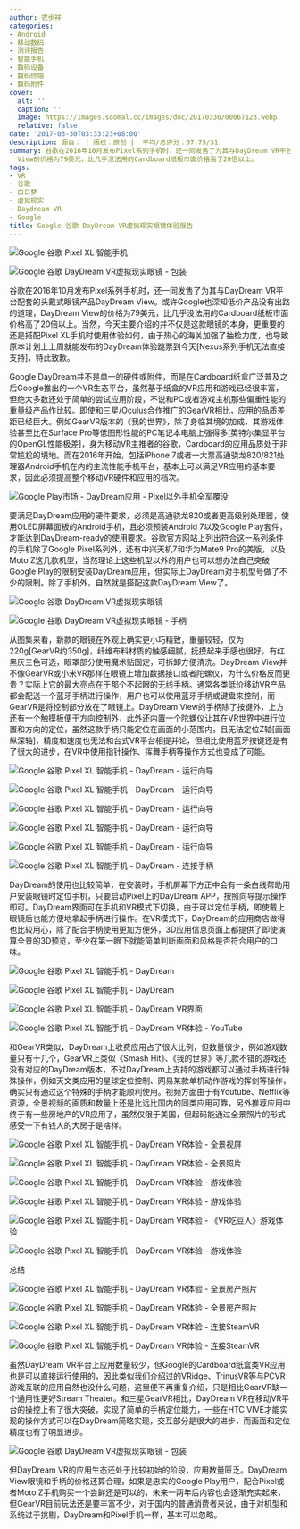 ```yaml
---
author: 农步祥
categories:
- Android
- 移动数码
- 测评报告
- 智能手机
- 数码设备
- 数码终端
- 数码附件
cover:
  alt: ''
  caption: ''
  image: https://images.soomal.cc/images/doc/20170330/00067123.webp
  relative: false
date: '2017-03-30T03:33:23+08:00'
description: 源自： | 版权：原创 |  平均/总评分：07.75/31
summary: 谷歌在2016年10月发布Pixel系列手机时，还一同发售了为其与DayDream VR平台配套的头戴式眼镜产品DayDream View。或许Google也深知低价产品没有出路的道理，DayDream
  View的价格为79美元，比几乎没法用的Cardboard纸板市面价格高了20倍以上。
tags:
- VR
- 谷歌
- 白日梦
- 虚拟现实
- Daydream VR
- Google
title: Google 谷歌 DayDream VR虚拟现实眼镜体验报告
---
```


![Google 谷歌 Pixel XL 智能手机](https://images.soomal.cc/images/doc/20170330/00067101_01.webp)



![Google 谷歌 DayDream VR虚拟现实眼镜 - 包装](https://images.soomal.cc/images/doc/20170311/00066771_01.webp)



谷歌在2016年10月发布Pixel系列手机时，还一同发售了为其与DayDream VR平台配套的头戴式眼镜产品DayDream View。或许Google也深知低价产品没有出路的道理，DayDream View的价格为79美元，比几乎没法用的Cardboard纸板市面价格高了20倍以上。当然，今天主要介绍的并不仅是这款眼镜的本身，更重要的还是搭配Pixel XL手机时使用体验如何，由于热心的海关加强了抽检力度，也导致原本计划上上周就能发布的DayDream体验跳票到今天[Nexus系列手机无法直接支持]，特此致歉。



Google DayDream并不是单一的硬件或附件，而是在Cardboard纸盒广泛普及之后Google推出的一个VR生态平台，虽然基于纸盒的VR应用和游戏已经很丰富，但绝大多数还处于简单的尝试应用阶段，不说和PC或者游戏主机那些偏重性能的重量级产品作比较。即使和三星/Oculus合作推广的GearVR相比，应用的品质差距已经巨大。例如GearVR版本的《我的世界》，除了身临其境的加成，其游戏体验甚至比在Surface Pro等低图形性能的PC笔记本电脑上强得多[英特尔集显平台的OpenGL性能极差]，身为移动VR主推者的谷歌，Cardboard的应用品质处于非常尴尬的境地。而在2016年开始，包括iPhone 7或者一大票高通骁龙820/821处理器Android手机在内的主流性能手机平台，基本上可以满足VR应用的基本要求，因此必须提高整个移动VR硬件和应用的档次。



![Google Play市场 - DayDream应用 - Pixel以外手机全军覆没](https://images.soomal.cc/images/doc/20170330/00067102.webp)



要满足DayDream应用的硬件要求，必须是高通骁龙820或者更高级别处理器，使用OLED屏幕面板的Android手机，且必须预装Android 7以及Google Play套件，才能达到DayDream-ready的使用要求。谷歌官方网站上列出符合这一系列条件的手机除了Google Pixel系列外，还有中兴天机7和华为Mate9 Pro的美版，以及Moto Z这几款机型，当然理论上这些机型以外的用户也可以想办法自己突破Google Play的限制安装DayDream应用，但实际上DayDream对手机型号做了不少的限制。除了手机外，自然就是搭配这款DayDream View了。



![Google 谷歌 DayDream VR虚拟现实眼镜](https://images.soomal.cc/images/doc/20170311/00066772_01.webp)



![Google 谷歌 DayDream VR虚拟现实眼镜 - 手柄](https://images.soomal.cc/images/doc/20170311/00066774_01.webp)



从图集来看，新款的眼镜在外观上确实更小巧精致，重量较轻，仅为220g[GearVR约350g]，纤维布料材质的触感细腻，抚摸起来手感也很好，有红黑灰三色可选，眼罩部分使用魔术贴固定，可拆卸方便清洗。DayDream View并不像GearVR或小米VR那样在眼镜上增加数据接口或者陀螺仪，为什么价格反而更贵？实际上它的最大亮点在于那个不起眼的无线手柄。通常各类低价移动VR产品都会配送一个蓝牙手柄进行操作，用户也可以使用蓝牙手柄或键盘来控制，而GearVR是将控制部分放在了眼镜上。DayDream View的手柄除了按键外，上方还有一个触摸板便于方向控制外，此外还内置一个陀螺仪让其在VR世界中进行位置和方向的定位，虽然这款手柄只能定位在画面的小范围内，且无法定位Z轴[画面纵深轴]，精度和速度也无法和台式VR平台相提并论，但相比使用蓝牙按键还是有了很大的进步，在VR中使用指针操作、挥舞手柄等操作方式也变成了可能。



![Google 谷歌 Pixel XL 智能手机 - DayDream - 运行向导](https://images.soomal.cc/images/doc/20170330/00067103_01.webp)



![Google 谷歌 Pixel XL 智能手机 - DayDream - 运行向导](https://images.soomal.cc/images/doc/20170330/00067104_01.webp)



![Google 谷歌 Pixel XL 智能手机 - DayDream - 运行向导](https://images.soomal.cc/images/doc/20170330/00067105_01.webp)



![Google 谷歌 Pixel XL 智能手机 - DayDream - 运行向导](https://images.soomal.cc/images/doc/20170330/00067106_01.webp)



![Google 谷歌 Pixel XL 智能手机 - DayDream - 运行向导](https://images.soomal.cc/images/doc/20170330/00067107_01.webp)



![Google 谷歌 Pixel XL 智能手机 - DayDream - 连接手柄](https://images.soomal.cc/images/doc/20170330/00067108_01.webp)



DayDream的使用也比较简单，在安装时，手机屏幕下方正中会有一条白线帮助用户安装眼镜时定位手机，只要启动Pixel上的DayDream APP，按照向导提示操作即可。DayDream界面可在手机和VR模式下切换，由于可以定位手柄，即使戴上眼镜后也能方便地拿起手柄进行操作。在VR模式下，DayDream的应用商店做得也比较用心，除了配合手柄使用更加方便外，3D应用信息页面上都提供了即使演算全景的3D预览，至少在第一眼下就能简单判断画面和风格是否符合用户的口味。



![Google 谷歌 Pixel XL 智能手机 - DayDream](https://images.soomal.cc/images/doc/20170330/00067109_01.webp)



![Google 谷歌 Pixel XL 智能手机 - DayDream](https://images.soomal.cc/images/doc/20170330/00067110_01.webp)



![Google 谷歌 Pixel XL 智能手机 - DayDream VR界面](https://images.soomal.cc/images/doc/20170330/00067111_01.webp)



![Google 谷歌 Pixel XL 智能手机 - DayDream VR体验 - YouTube](https://images.soomal.cc/images/doc/20170330/00067112_01.webp)



和GearVR类似，DayDream上收费应用占了很大比例，但数量很少，例如游戏数量只有十几个，GearVR上类似《Smash Hit》、《我的世界》等几款不错的游戏还没有对应的DayDream版本，不过DayDream上支持的游戏都可以通过手柄进行特殊操作，例如天文类应用的星球定位控制、网易某款单机动作游戏的挥剑等操作，确实只有通过这个特殊的手柄才能顺利使用。视频方面由于有Youtube、Netflix等资源，全景视频的画质和数量上还是比远比国内的同类应用可靠，另外推荐应用中终于有一些房地产的VR应用了，虽然仅限于美国，但起码能通过全景照片的形式感受一下有钱人的大房子是啥样。



![Google 谷歌 Pixel XL 智能手机 - DayDream VR体验 - 全景视屏](https://images.soomal.cc/images/doc/20170330/00067113_01.webp)



![Google 谷歌 Pixel XL 智能手机 - DayDream VR体验 - 全景照片](https://images.soomal.cc/images/doc/20170330/00067114_01.webp)



![Google 谷歌 Pixel XL 智能手机 - DayDream VR体验 - 游戏体验](https://images.soomal.cc/images/doc/20170330/00067115_01.webp)



![Google 谷歌 Pixel XL 智能手机 - DayDream VR体验 - 游戏体验](https://images.soomal.cc/images/doc/20170330/00067116_01.webp)



![Google 谷歌 Pixel XL 智能手机 - DayDream VR体验 - 《VR吃豆人》游戏体验](https://images.soomal.cc/images/doc/20170330/00067117_01.webp)



![Google 谷歌 Pixel XL 智能手机 - DayDream VR体验 - 游戏体验](https://images.soomal.cc/images/doc/20170330/00067118_01.webp)



总结



![Google 谷歌 Pixel XL 智能手机 - DayDream VR体验 - 全景房产照片](https://images.soomal.cc/images/doc/20170330/00067119_01.webp)



![Google 谷歌 Pixel XL 智能手机 - DayDream VR体验 - 全景房产照片](https://images.soomal.cc/images/doc/20170330/00067120_01.webp)



![Google 谷歌 Pixel XL 智能手机 - DayDream VR体验 - 连接SteamVR](https://images.soomal.cc/images/doc/20170330/00067121_01.webp)



![Google 谷歌 Pixel XL 智能手机 - DayDream VR体验 - 连接SteamVR](https://images.soomal.cc/images/doc/20170330/00067122_01.webp)



虽然DayDream VR平台上应用数量较少，但Google的Cardboard纸盒类VR应用也是可以直接运行使用的，因此类似我们介绍过的VRidge、TrinusVR等与PCVR游戏互联的应用自然也没什么问题，这里便不再重复介绍，只是相比GearVR缺一个通用性更好Stream Theater。和三星GearVR相比，DayDream VR在移动VR平台的操控上有了很大突破，实现了简单的手柄定位能力，一些在HTC VIVE才能实现的操作方式可以在DayDream简略实现，交互部分是很大的进步，而画面和定位精度也有了明显进步。



![Google 谷歌 DayDream VR虚拟现实眼镜 - 包装](https://images.soomal.cc/images/doc/20170311/00066769.webp)



但DayDream VR的应用生态还处于比较初始的阶段，应用数量匮乏。DayDream View眼镜和手柄的价格还算合理，如果是忠实的Google Play用户，配合Pixel或者Moto Z手机购买一个尝鲜还是可以的，未来一两年后内容也会逐渐充实起来，但GearVR目前玩法还是要丰富不少，对于国内的普通消费者来说，由于对机型和系统过于挑剔，DayDream和Pixel手机一样，基本可以忽略。